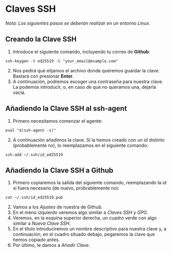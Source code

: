 # Claves SSH
*Nota: Los siguientes pasos se deberán realizar en un entorno Linux.*

## Creando la Clave SSH
1. Introduce el siguiente comando, incluyendo tu correo de **Github**:  
```
ssh-keygen -t ed25519 -C "your_email@example.com"
```

2. Nos pedirá que elijamos el archivo donde queremos guardar la clave. Bastará con presionar **Enter**.
3. A continuación, podremos escoger una contraseña para nuestra clave. La podemos introducir, o, en caso de que no queramos una, dejarla vacía.

## Añadiendo la Clave SSH al ssh-agent
1. Primero necesitamos comenzar el agente:
```
eval "$(ssh-agent -s)"
```

2. A continuación añadimos la clave. Si la hemos creado con un *id* distinto (probablemente no), lo reemplazamos en el siguiente comando:
```
ssh-add ~/.ssh/id_ed25519
```

## Añadiendo la Clave SSH a Github
1. Primero copiaremos la salida del siguiente comando, reemplazando la *id* si fuera necesario (de nuevo, probrablemente no):
```
cat ~/.ssh/id_ed25519.pub
```

2. Vamos a los *Ajustes* de nuestra de Github.
3. En el menú izquierdo veremos algo similar a *Claves SSH y GPG*.
4. Veremos, en la esquina superior derecha, un cuadro verde con algo similar a *Nueva Clave SSH*.
5. En el título introduciremos un nombre descriptivo para nuestra clave y, a continuación, en el cuadro situado debajo, pegaremos la clave que hemos copiado antes.
6. Por último, le damos a *Añadir Clave*.
